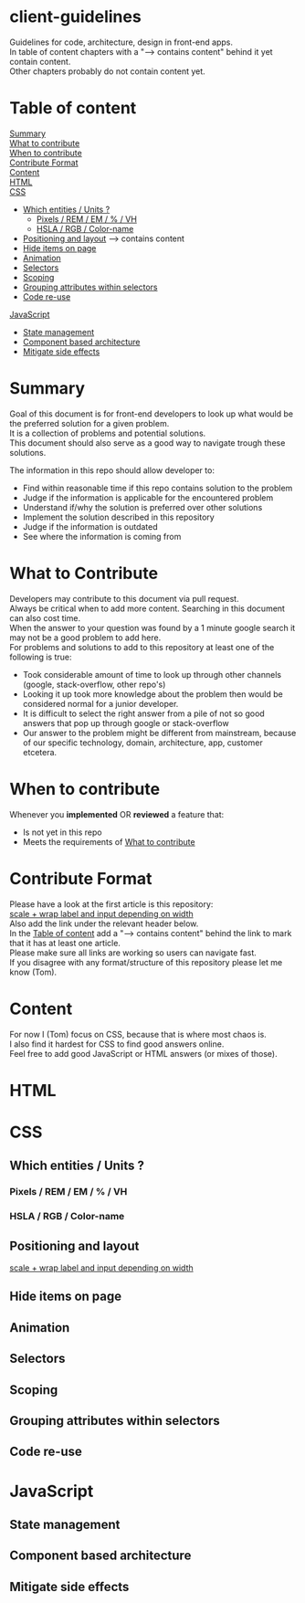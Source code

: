 # client-guidelines
Guidelines for code, architecture, design in front-end apps.  
In table of content chapters with a "--> contains content" behind it yet contain content.  
Other chapters probably do not contain content yet.  

# Table of content
[Summary](#summary)   
[What to contribute](#what-to-contribute)   
[When to contribute](#when-to-contribute)    
[Contribute Format](#contribute-format)    
[Content](#content)  
[HTML](#html)  
[CSS](#css)  

- [Which entities / Units ?](#which-entities-/-units-?)
  * [Pixels / REM / EM / % / VH](#pixels-/-rem-/-em-/-%-/-vh)
  * [HSLA / RGB / Color-name](#hsla-/-rgb-/-color-name)
- [Positioning and layout](#positioning-and-layout)   --> contains content  
- [Hide items on page](#hide-item-on-page)  
- [Animation](#animation)  
- [Selectors](#selectors)    
- [Scoping](#scoping)  
- [Grouping attributes within selectors](#grouping-attributes-within-selectors)  
- [Code re-use](#code-re-use)  

[JavaScript](#javascript) 
- [State management](#state-management)  
- [Component based architecture](#component-based-architecture)  
- [Mitigate side effects](#mitigate-side-effects)   

# Summary
Goal of this document is for front-end developers to look up what would be the preferred solution for a given problem.  
It is a collection of problems and potential solutions.  
This document should also serve as a good way to navigate trough these solutions.  

The information in this repo should allow developer to:

- Find within reasonable time if this repo contains solution to the problem
- Judge if the information is applicable for the encountered problem
- Understand if/why the solution is preferred over other solutions
- Implement the solution described in this repository
- Judge if the information is outdated
- See where the information is coming from

#  What to Contribute
Developers may contribute to this document via pull request.  
Always be critical when to add more content.
Searching in this document can also cost time.  
When the answer to your question was found by a 1 minute google search it may not be a good problem to add here.  
For problems and solutions to add to this repository at least one of the following is true:

- Took considerable amount of time to look up through other channels (google, stack-overflow, other repo's)
- Looking it up took more knowledge about the problem then would be considered normal for a junior developer.
- It is difficult to select the right answer from a pile of not so good answers that pop up through google or stack-overflow
- Our answer to the problem might be different from mainstream, because of our specific technology, domain, architecture, app, customer etcetera.

# When to contribute
Whenever you **implemented** OR **reviewed** a feature that:  
- Is not yet in this repo  
- Meets the requirements of [What to contribute](#what-to-contribute)


# Contribute Format

Please have a look at the first article is this repository:  
[scale + wrap label and input depending on width](./code/wrap_label_input/README.md)  
Also add the link under the relevant header below.  
In the [Table of content](#table-of-content) add a "--> contains content" behind the link to mark that it has at least one article.  
Please make sure all links are working so users can navigate fast.  
If you disagree with any format/structure of this repository please let me know (Tom).  

# Content
For now I (Tom) focus on CSS, because that is where most chaos is.  
I also find it hardest for CSS to find good answers online.  
Feel free to add good JavaScript or HTML answers (or mixes of those).  
# HTML
# CSS
## Which entities / Units ?
### Pixels / REM / EM / % / VH 
### HSLA / RGB / Color-name
## Positioning and layout
[scale + wrap label and input depending on width](./code/wrap_label_input/README.md)
## Hide items on page
## Animation
## Selectors
## Scoping
## Grouping attributes within selectors
## Code re-use
# JavaScript
## State management
## Component based architecture
## Mitigate side effects


